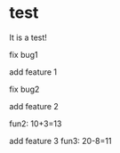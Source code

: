 test
====

It is a test!


fix bug1

add feature 1

fix bug2

add feature 2

fun2:  10+3=13


add feature 3
fun3: 20-8=11